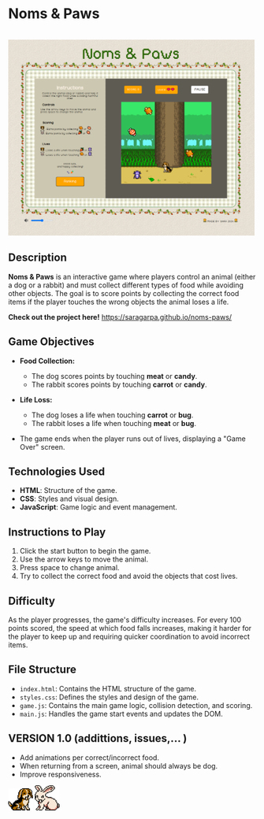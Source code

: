 # Noms & Paws

<br>

<img src="./assets//img/screenshoot.png" alt="Noms & Paws Game Screenshot" width="500"/>

## Description

**Noms & Paws** is an interactive game where players control an animal (either a dog or a rabbit) and must collect different types of food while avoiding other objects. The goal is to score points by collecting the correct food items if the player touches the wrong objects the animal loses a life.

**Check out the project here!** https://saragarpa.github.io/noms-paws/

## Game Objectives

- **Food Collection:**

  - The dog scores points by touching **meat** or **candy**.
  - The rabbit scores points by touching **carrot** or **candy**.

- **Life Loss:**

  - The dog loses a life when touching **carrot** or **bug**.
  - The rabbit loses a life when touching **meat** or **bug**.

- The game ends when the player runs out of lives, displaying a "Game Over" screen.

## Technologies Used

- **HTML**: Structure of the game.
- **CSS**: Styles and visual design.
- **JavaScript**: Game logic and event management.

## Instructions to Play

1. Click the start button to begin the game.
2. Use the arrow keys to move the animal.
3. Press space to change animal.
4. Try to collect the correct food and avoid the objects that cost lives.

## Difficulty

As the player progresses, the game's difficulty increases. For every 100 points scored, the speed at which food falls increases, making it harder for the player to keep up and requiring quicker coordination to avoid incorrect items.

## File Structure

- `index.html`: Contains the HTML structure of the game.
- `styles.css`: Defines the styles and design of the game.
- `game.js`: Contains the main game logic, collision detection, and scoring.
- `main.js`: Handles the game start events and updates the DOM.

## VERSION 1.0 (addittions, issues,... )

- Add animations per correct/incorrect food.
- When returning from a screen, animal should always be dog.
- Improve responsiveness.


<img src="./assets//img/happy-dog.png" alt="Noms & Paws Game Screenshot" width="50"/> <img src="./assets//img/happy-bunny.png" alt="Noms & Paws Game Screenshot" width="50"/>